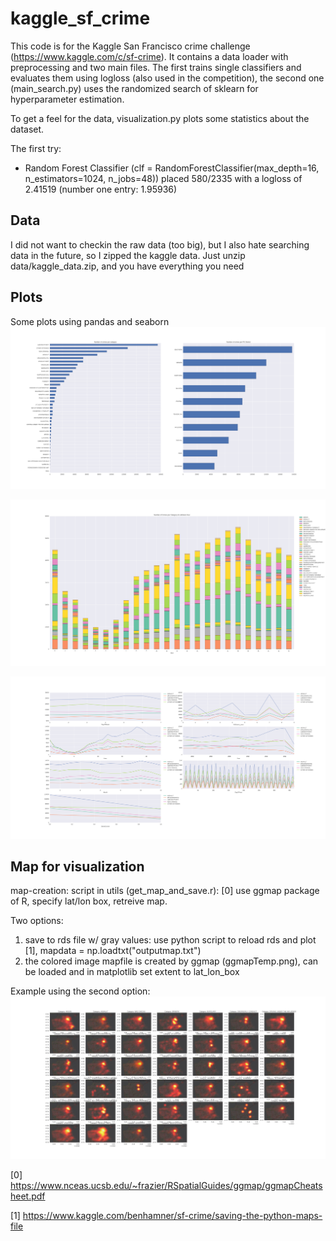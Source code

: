 # kaggle_sf_crime

This code is for the Kaggle San Francisco crime challenge (https://www.kaggle.com/c/sf-crime).
It contains a data loader with preprocessing and two main files.
The first trains single classifiers and evaluates them using logloss (also used in the competition), the second one (main_search.py) uses the randomized search of sklearn for hyperparameter estimation.

To get a feel for the data, visualization.py plots some statistics about the dataset.

The first try:
- Random Forest Classifier (clf = RandomForestClassifier(max_depth=16, n_estimators=1024, n_jobs=48)) placed 580/2335 with a logloss of 2.41519 (number one entry: 1.95936)

## Data
I did not want to checkin the raw data (too big), but I also hate searching data in the future,
so I zipped the kaggle data. Just unzip data/kaggle_data.zip, and you have everything you need

## Plots
Some plots using pandas and seaborn
![Global stats](https://github.com/TobiasWeis/kaggle_sf_crime/raw/master/data/plot_global.png)

![Number of Crimes per Hour of Day for each Category](https://github.com/TobiasWeis/kaggle_sf_crime/raw/master/data/plot_hour_category.png)

![Number of Crimes per Attribute for the Top 5 categories](data/plot_top5_cats_or_attriutes.png)

## Map for visualization
map-creation: script in utils (get_map_and_save.r): [0]
use ggmap package of R, specify lat/lon box,
retreive map.

Two options:
1) save to rds file w/ gray values: use python script to reload rds and plot [1], mapdata = np.loadtxt("outputmap.txt")
2) the colored image mapfile is created by ggmap (ggmapTemp.png), can be loaded and in matplotlib set extent to lat_lon_box 

Example using the second option:
![Map plot for a specific category with Kernel Density as Heatmap](https://github.com/TobiasWeis/kaggle_sf_crime/raw/master/data/map_plot.png)

[0] https://www.nceas.ucsb.edu/~frazier/RSpatialGuides/ggmap/ggmapCheatsheet.pdf

[1] https://www.kaggle.com/benhamner/sf-crime/saving-the-python-maps-file
